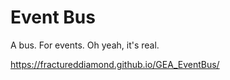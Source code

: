 # Event Bus
A bus. For events. Oh yeah, it's real.

https://fractureddiamond.github.io/GEA_EventBus/
